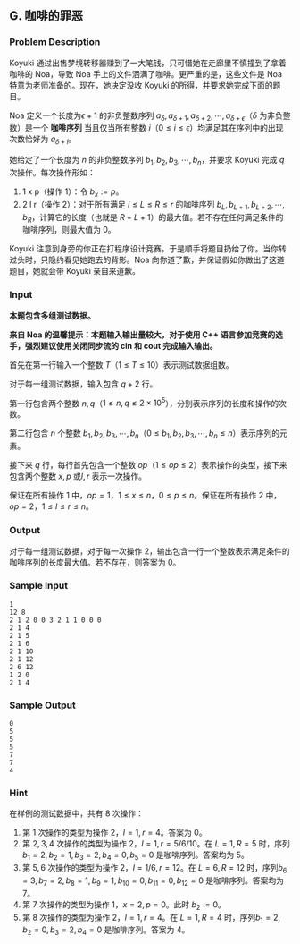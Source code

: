 ## G. 咖啡的罪恶

### Problem Description

Koyuki
通过出售梦境转移器赚到了一大笔钱，只可惜她在走廊里不慎撞到了拿着咖啡的
Noa，导致 Noa 手上的文件洒满了咖啡。更严重的是，这些文件是 Noa
特意为老师准备的。现在，她决定没收 Koyuki
的所得，并要求她完成下面的题目。

Noa 定义一个长度为$\epsilon+1$ 的非负整数序列 $a_\delta,a_{\delta+1},a_{\delta+2},\cdots,a_{\delta+\epsilon}$（$\delta$ 为非负整数）是一个 **咖啡序列** 当且仅当所有整数 $i$（$0\le i\le\epsilon$）均满足其在序列中的出现次数恰好为 $a_{\delta+i}$。

她给定了一个长度为 $n$ 的非负整数序列 $b_1,b_2,b_3,\cdots,b_n$，并要求 Koyuki 完成 $q$ 次操作。每次操作形如：

1.  1 x p（操作 1）：令 $b_x:=p$。
2.  2 l r（操作 2）：对于所有满足 $l\le L\le R\le r$ 的咖啡序列 $b_L,b_{L+1},b_{L+2},\cdots,b_R$，计算它的长度（也就是 $R-L+1$）的最大值。若不存在任何满足条件的咖啡序列，则最大值为 $0$。

Koyuki
注意到身旁的你正在打程序设计竞赛，于是顺手将题目扔给了你。当你转过头时，只隐约看见她跑去的背影。Noa
向你道了歉，并保证假如你做出了这道题目，她就会带 Koyuki 亲自来道歉。

### Input

**本题包含多组测试数据。**

**来自 Noa 的温馨提示：本题输入输出量较大，对于使用 C++
语言参加竞赛的选手，强烈建议使用关闭同步流的 cin 和 cout
完成输入输出。**

首先在第一行输入一个整数 $T$（$1\le T\le10$）表示测试数据组数。

对于每一组测试数据，输入包含 $q+2$ 行。

第一行包含两个整数 $n,q$（$1\le n,q\le2\times10^5$），分别表示序列的长度和操作的次数。

第二行包含 $n$ 个整数 $b_1,b_2,b_3,\cdots,b_n$（$0\le b_1,b_2,b_3,\cdots,b_n\le n$）表示序列的元素。

接下来 $q$ 行，每行首先包含一个整数 $op$（$1\le op\le 2$）表示操作的类型，接下来包含两个整数 $x,p$ 或$l,r$ 表示一次操作。

保证在所有操作 1
中，$op=1$，$1\le x\le n$，$0\le p\le n$。保证在所有操作
2
中，$op=2$，$1\le l\le r\le n$。

### Output

对于每一组测试数据，对于每一次操作
2，输出包含一行一个整数表示满足条件的咖啡序列的长度最大值。若不存在，则答案为 $0$。

### Sample Input

```plain
1
12 8
2 1 2 0 0 3 2 1 1 0 0 0
2 1 4
2 1 5
2 1 6
2 1 10
2 1 12
2 6 12
1 2 0
2 1 4
```

### Sample Output

```plain
0
5
5
5
7
7
4
```

### Hint

在样例的测试数据中，共有 $8$ 次操作：

1.  第 $1$ 次操作的类型为操作
    2，$l=1,r=4$。答案为 $0$。
2.  第 $2,3,4$ 次操作的类型为操作
    2，$l=1,r=5/6/10$。在 $L=1,R=5$ 时，序列$b_1=2,b_2=1,b_3=2,b_4=0,b_5=0$     是咖啡序列。答案均为 $5$。
3.  第 $5,6$ 次操作的类型为操作
    2，$l=1/6,r=12$。在 $L=6,R=12$ 时，序列$b_6=3,b_7=2,b_8=1,b_9=1,b_{10}=0,b_{11}=0,b_{12}=0$     是咖啡序列。答案均为 $7$。
4.  第 $7$ 次操作的类型为操作
    1，$x=2,p=0$。此时 $b_2:=0$。
5.  第 $8$ 次操作的类型为操作
    2，$l=1,r=4$。在 $L=1,R=4$ 时，序列$b_1=2,b_2=0,b_3=2,b_4=0$     是咖啡序列。答案为 $4$。

